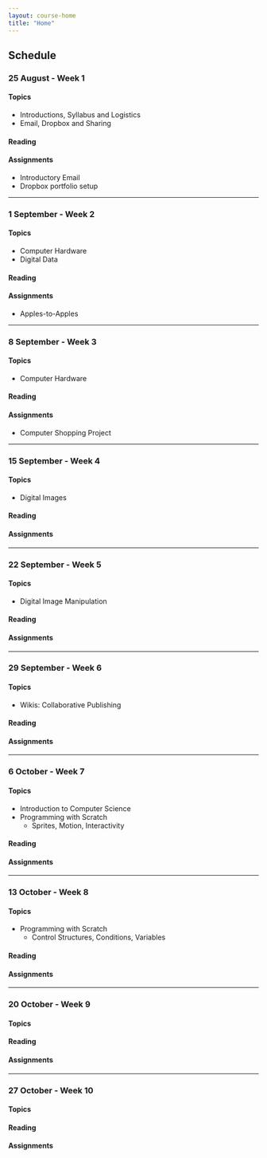 ```yaml
---
layout: course-home
title: "Home"
---
```



## Schedule ##



### 25 August - Week 1 ###

#### Topics ####

- Introductions, Syllabus and Logistics
- Email, Dropbox and Sharing

#### Reading ####


#### Assignments ####

- Introductory Email
- Dropbox portfolio setup

---


### 1 September - Week 2  ###

#### Topics ####

- Computer Hardware
- Digital Data

#### Reading ####


#### Assignments ####

- Apples-to-Apples


---


### 8 September - Week 3  ###

#### Topics ####

- Computer Hardware

#### Reading ####

#### Assignments ####

- Computer Shopping Project


---


### 15 September - Week 4  ###

#### Topics ####

- Digital Images

#### Reading ####

#### Assignments ####


---


### 22 September - Week 5  ###

#### Topics ####

- Digital Image Manipulation

#### Reading ####

#### Assignments ####


---


### 29 September - Week 6  ###

#### Topics ####

- Wikis:  Collaborative Publishing

#### Reading ####

#### Assignments ####


---


### 6 October - Week 7  ###

#### Topics ####

- Introduction to Computer Science
- Programming with Scratch 
    - Sprites, Motion, Interactivity

#### Reading ####

#### Assignments ####


---


### 13 October - Week 8  ###

#### Topics ####

- Programming with Scratch
    - Control Structures, Conditions, Variables

#### Reading ####

#### Assignments ####


---


### 20 October - Week 9  ###

#### Topics ####

#### Reading ####

#### Assignments ####


---


### 27 October - Week 10  ###

#### Topics ####

#### Reading ####

#### Assignments ####

